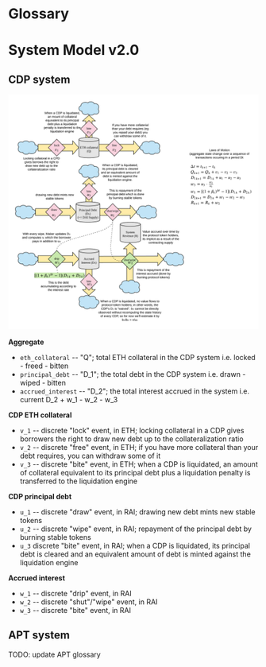 # Glossary

# System Model v2.0

## CDP system

![Debt dynamics stock and flow](diagrams/debt_dynamics.png)

**Aggregate**
* `eth_collateral` -- "Q"; total ETH collateral in the CDP system i.e. locked - freed - bitten
* `principal_debt` -- "D_1"; the total debt in the CDP system i.e. drawn - wiped - bitten
* `accrued_interest` -- "D_2"; the total interest accrued in the system i.e. current D_2 + w_1 - w_2 - w_3

**CDP ETH collateral**
* `v_1` -- discrete "lock" event, in ETH; locking collateral in a CDP gives borrowers the right to draw new debt up to the collateralization ratio
* `v_2` -- discrete "free" event, in ETH; if you have more collateral than your debt requires, you can withdraw some of it
* `v_3` -- discrete "bite" event, in ETH; when a CDP is liquidated, an amount of collateral equivalent to its principal debt plus a liquidation penalty is transferred to the liquidation engine

**CDP principal debt**
* `u_1` -- discrete "draw" event, in RAI; drawing new debt mints new stable tokens
* `u_2` -- discrete "wipe" event, in RAI; repayment of the principal debt by burning stable tokens
* `u_3` discrete "bite" event, in RAI; when a CDP is liquidated, its principal debt is cleared and an equivalent amount of debt is minted against the liquidation engine

**Accrued interest**
* `w_1` -- discrete "drip" event, in RAI
* `w_2` -- discrete "shut"/"wipe" event, in RAI
* `w_3` -- discrete "bite" event, in RAI

## APT system

TODO: update APT glossary
